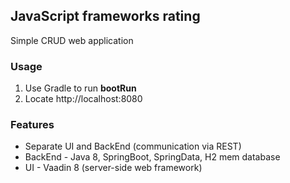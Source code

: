 ## JavaScript frameworks rating

Simple CRUD web application

### Usage

1. Use Gradle to run **bootRun**
2. Locate http://localhost:8080

### Features

- Separate UI and BackEnd (communication via REST)
- BackEnd - Java 8, SpringBoot, SpringData, H2 mem database
- UI - Vaadin 8 (server-side web framework)




